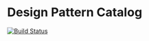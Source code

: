 Design Pattern Catalog
======================

[![Build Status](https://travis-ci.org/sassman/pattern-catalog-php.svg?branch=master)](https://travis-ci.org/sassman/pattern-catalog-php)